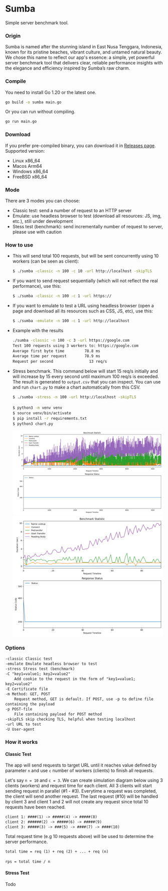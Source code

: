 # Sumba
Simple server benchmark tool.

### Origin
Sumba is named after the stunning island in East Nusa Tenggara, Indonesia,
known for its pristine beaches, vibrant culture, and untamed natural beauty.
We chose this name to reflect our app's essence: a simple, yet powerful server
benchmark tool that delivers clear, reliable performance insights with the
elegance and efficiency inspired by Sumba’s raw charm.



### Compile
You need to install Go 1.20 or the latest one.

```bash
go build -o sumba main.go
```

Or you can run without compiling.
```bash
go run main.go
```

### Download
If you prefer pre-compiled binary, you can download it in [Releases page](https://github.com/dukenmarga/sumba/releases). Supported version:
- Linux x86_64
- Macos Arm64
- Windows x86_64
- FreeBSD x86_64

### Mode
There are 3 modes you can choose:
- Classic test: send a number of request to an HTTP server
- Emulate: use headless browser to test (download all resources: JS, img, etc.), still under development
- Stess test (benchmark): send incrementally number of request to server, please use with caution

### How to use



* This will send total 100 requests, but will be sent concurrently using 10 workers (can be seen as client):
    ```bash
    $ ./sumba -classic -n 100 -c 10 -url http://localhost -skipTLS
    ```

* If you want to send request sequentially (which will not reflect the real performance), use this:
    ```bash
    $ ./sumba -classic -n 100 -c 1 -url https://
    ```

* If you want to emulate to test a URL using headless browser (open a page and download all its resources such as CSS, JS, etc), use this:
    ```bash
    $ ./sumba -emulate -n 100 -c 1 -url http://localhost
    ```


* Example with the results
    ```bash
    ./sumba -classic -n 100 -c 3 -url https://google.com
    Test 100 requests using 3 workers to: https://google.com
    Average first byte time         78.8 ms
    Average time per request        78.9 ms
    Request per second                13 req/s
    ```

* Stress benchmark. This command below will start 15 req/s initially and will increase by 15 every second until maximum 100 req/s is exceeded.
The result is generated to `output.csv` that you can inspect. You can use and run `chart.py` to make a chart automatically from this CSV.
    ```bash
    $ ./sumba -stress -n 100 -url http://localhost -skipTLS

    $ python3 -m venv venv
    $ source venv/bin/activate
    $ pip install -r requirements.txt
    $ python3 chart.py
    ```

    ![Benchmark example 1](resources/benchmark-1.png "Benchmark 1")
    ![Benchmark example 2](resources/benchmark-2.png "Benchmark 2")


### Options

```
-classic Classic test
-emulate Emulate headless browser to test
-stress Stress test (benchmark)
-C "key1=value1; key2=value2"
    Add cookie to the request in the form of "key1=value1; key2=value2"
-E Certificate file
-m Method: GET, POST
    Request method, GET is default. If POST, use -p to define file containing the payload
-p POST-file
    File containing payload for POST method
-skipTLS skip checking TLS, helpful when testing localhost
-url URL to test
-U User-agent
```

### How it works

#### Classic Test

The app will send requests to target URL until it reaches value defined by parameter `n`
and use `c` number of workers (clients) to finish all requests.

Let's say `n = 10` and `c = 3`. We can create simulation diagram below using 3 clients (workers)
and request time for each client. All 3 clients will start sending request in parallel (#1 - #3). Everytime a request was completed, the client will send another request.
The last request (#10) will be handled by client 3 and client 1 and 2 will not create any
request since total 10 requests have been reached.

```
client 1: ####(1) -> #####(4) -> #####(8)
client 2: ######(2) -> #####(6) -> #####(9)
client 3: #####(3) -> ###(5) -> ####(7) -> ####(10)
```

Total request time (e.g 10 requests above) will be used to determine the server performance.

```
total time = req (1) + req (2) + ... + req (n)

rps = total time / n
```

#### Stress Test

Todo